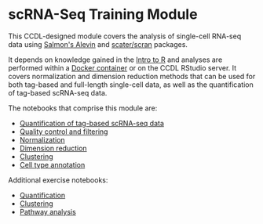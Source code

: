 # scRNA-Seq Training Module

This CCDL-designed module covers the analysis of single-cell RNA-seq data using [Salmon's Alevin](https://salmon.readthedocs.io/en/latest/alevin.html) and [scater/scran](https://bioconductor.org/packages/devel/bioc/vignettes/scran/inst/doc/scran.html) packages.

It depends on knowledge gained in the [Intro to R](https://github.com/AlexsLemonade/training-modules/tree/master/intro-to-R-tidyverse) and analyses are performed within a [Docker container](https://github.com/AlexsLemonade/training-modules/tree/master/docker-install) or on the CCDL RStudio server.
It covers normalization and dimension reduction methods that can be used for both tag-based and full-length single-cell data, as well as the quantification of tag-based scRNA-seq data.

The notebooks that comprise this module are:

- [Quantification of tag-based scRNA-seq data](https://alexslemonade.github.io/training-modules/scRNA-seq/01-scRNA_quant_qc.nb.html)
- [Quality control and filtering ](https://alexslemonade.github.io/training-modules/scRNA-seq/02-filtering_scRNA.nb.html)
- [Normalization](https://alexslemonade.github.io/training-modules/scRNA-seq/03-normalizing_scRNA.nb.html)
- [Dimension reduction](https://alexslemonade.github.io/training-modules/scRNA-seq/04-dimension_reduction_scRNA.nb.html) 
- [Clustering](https://alexslemonade.github.io/training-modules/scRNA-seq/05-clustering_markers_scRNA.nb.html)
- [Cell type annotation](https://alexslemonade.github.io/training-modules/scRNA-seq/06-celltype_assignment.nb.html)


Additional exercise notebooks:

- [Quantification](https://github.com/AlexsLemonade/training-modules/blob/master/scRNA-seq/exercise_01-scrna_quant.Rmd)
- [Clustering](https://github.com/AlexsLemonade/training-modules/blob/master/scRNA-seq/exercise_02-scrna_clustering.Rmd)
- [Pathway analysis](https://github.com/AlexsLemonade/training-modules/blob/master/scRNA-seq/exercise_03-scrna-seq_pathway.Rmd)
